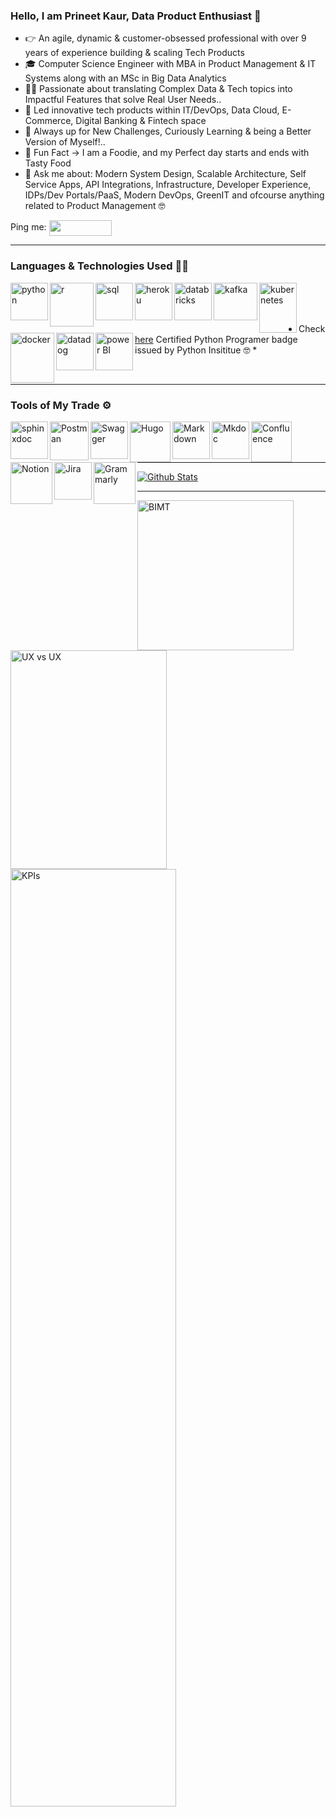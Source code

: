 ### Hello, I am Prineet Kaur, Data Product Enthusiast 👋

- 👉  An agile, dynamic & customer-obsessed professional with over 9 years of experience building & scaling Tech Products
- 🎓  Computer Science Engineer with MBA in Product Management & IT Systems along with an MSc in Big Data Analytics
- 👩‍💻  Passionate about translating Complex Data & Tech topics into Impactful Features that solve Real User Needs..
- 👔  Led innovative tech products within IT/DevOps, Data Cloud, E-Commerce, Digital Banking & Fintech space
- 💪  Always up for New Challenges, Curiously Learning & being a Better Version of Myself!..
- 📣  Fun Fact -> I am a Foodie, and my Perfect day starts and ends with Tasty Food 
- 💬  Ask me about: Modern System Design, Scalable Architecture, Self Service Apps, API Integrations, Infrastructure, Developer Experience, IDPs/Dev Portals/PaaS, Modern DevOps, GreenIT and ofcourse anything related to Product Management 🤓

Ping me:
  [<img align = "center" height="25" width="100" src ="https://img.shields.io/badge/linkedin-%230077B5.svg?&style=for-the-badge&logo=linkedin&logoColor=white" />][linkedin]

[linkedin]: https://www.linkedin.com/in/prineetkaur/

------
### Languages & Technologies Used 👩‍💻

<img align="left" alt="python" width="60px" src="https://i.postimg.cc/bN9n26c6/logo-python.png" />
<img align="left" alt="r" width="70px" src="https://i.postimg.cc/SRNh1NRY/R-logo-svg.png" />
<img align="left" alt="sql" width="60px" src="https://i.postimg.cc/MG9zgR7W/SQL.jpg" />
<img align="left" alt="heroku" width="60px" src="https://i.postimg.cc/8CrHJYGt/heroku.png" />
<img align="left" alt="databricks" height="60" width="60" src="https://i.postimg.cc/pXXHtfQs/databricks.png" />
<img align="left" alt="kafka" height="60" width="70" src="https://i.postimg.cc/WtLBJZFH/kafka.png" />
<img align="left" alt="kubernetes" height="80" width="60px" src="https://i.postimg.cc/13k4v7xg/kubernetes.png" />
<img align="left" alt="docker" height="80" width="70px" src="https://i.postimg.cc/sfWcDqmX/docker.png" />
<img align="left" alt="datadog" width="60px" src="https://i.postimg.cc/XqFSsL98/DD.png" />
<img align="left" alt="power BI" height="60" width="60" src="https://i.postimg.cc/zGYdq2w0/1200px-Power-bi-logo-black-svg.png" />

<br />
<br />
<br />

* Check [here](https://www.credly.com/badges/0d66c1a3-bbd7-44cc-aa58-a9d5df7e4e35/linked_in) Certified Python Programer badge issued by Python Insititue 🤓 *

<br />

------

### Tools of My Trade ⚙️

<img align="left" alt="sphinxdoc" width="60px" src="https://i.ibb.co/TxCRR3H3/sphinxdoc-ca1beff5.png" />
<img align="left" alt="Postman" width="62px" src="https://i.ibb.co/bj653XLm/postman-icon.webp" />
<img align="left" alt="Swagger" width="60px" src="https://i.ibb.co/tTJKXF3Z/https-twitter-com-Swagger-Api-profile-image.jpg" />
<img align="left" alt="Hugo" width="65px" src="https://i.ibb.co/mCCykZ7t/Hugo.png" />
<img align="left" alt="Markdown" width="60px" src="https://i.ibb.co/WNpNqKBz/mark.png" />
<img align="left" alt="Mkdoc" width="60px" src="https://i.ibb.co/6JbDTscm/Screenshot-2025-09-29-at-21-34-06.png" />
<img align="left" alt="Confluence" width="65px" src="https://i.ibb.co/JwWT54BZ/confluence.png" />
<img align="left" alt="Notion" width="67px" src="https://i.ibb.co/gb3nCD4V/Notion.webp" />
<img align="left" alt="Jira" width="60px" src="https://i.ibb.co/6dndvsp/jira.webp" />
<img align="left" alt="Grammarly" width="67px" src="https://i.ibb.co/pj92nTnW/grammarly-logo.webp" />

<br />
<br />
<br />

------

[![Github Stats](https://github-readme-stats.vercel.app/api?username=PrineetKaur&count_private=true&show_icons=true&theme=radical&hide_rank=false)](https://github.com/PrineetKaur/github-readme-stats)

------


<img align="left" alt="BIMT" height="240" width="250px" src="https://i.postimg.cc/0j6Hrk8j/Tech-Joke.jpg" />
<img align="left" alt="UX vs UX" height="350" width="250px" src="https://i.postimg.cc/P57szmss/UX.jpg" />
<img align="left" alt="KPIs" height="1500" width="265px" src="https://i.ibb.co/mrT3z8w2/Screenshot-2025-09-26-at-17-34-06.png" />

<br />
<br />
<br />
<br />


